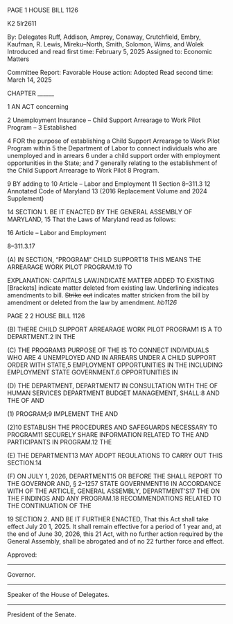 PAGE 1
HOUSE BILL 1126

K2 5lr2611

By: Delegates Ruff, Addison, Amprey, Conaway, Crutchfield, Embry, Kaufman,
R. Lewis, Mireku–North, Smith, Solomon, Wims, and Wolek
Introduced and read first time: February 5, 2025
Assigned to: Economic Matters

Committee Report: Favorable
House action: Adopted
Read second time: March 14, 2025

CHAPTER ______

1 AN ACT concerning

2 Unemployment Insurance – Child Support Arrearage to Work Pilot Program –
3 Established

4 FOR the purpose of establishing a Child Support Arrearage to Work Pilot Program within
5 the Department of Labor to connect individuals who are unemployed and in arrears
6 under a child support order with employment opportunities in the State; and
7 generally relating to the establishment of the Child Support Arrearage to Work Pilot
8 Program.

9 BY adding to
10 Article – Labor and Employment
11 Section 8–311.3
12 Annotated Code of Maryland
13 (2016 Replacement Volume and 2024 Supplement)

14 SECTION 1. BE IT ENACTED BY THE GENERAL ASSEMBLY OF MARYLAND,
15 That the Laws of Maryland read as follows:

16 Article – Labor and Employment

8–311.3.17

(A) IN SECTION, “PROGRAM” CHILD SUPPORT18 THIS MEANS THE
ARREARAGE WORK PILOT PROGRAM.19 TO

EXPLANATION: CAPITALS LAW.INDICATE MATTER ADDED TO EXISTING
[Brackets] indicate matter deleted from existing law.
Underlining indicates amendments to bill.
~~Strike~~ ~~out~~ indicates matter stricken from the bill by amendment or deleted from the law by
amendment. *hb1126*

PAGE 2
2 HOUSE BILL 1126

(B) THERE CHILD SUPPORT ARREARAGE WORK PILOT PROGRAM1 IS A TO
DEPARTMENT.2 IN THE

(C) THE PROGRAM3 PURPOSE OF THE IS TO CONNECT INDIVIDUALS WHO ARE
4 UNEMPLOYED AND IN ARREARS UNDER A CHILD SUPPORT ORDER WITH
STATE,5 EMPLOYMENT OPPORTUNITIES IN THE INCLUDING EMPLOYMENT
STATE GOVERNMENT.6 OPPORTUNITIES IN

(D) THE DEPARTMENT, DEPARTMENT7 IN CONSULTATION WITH THE OF
HUMAN SERVICES DEPARTMENT BUDGET MANAGEMENT, SHALL:8 AND THE OF AND

(1) PROGRAM;9 IMPLEMENT THE AND

(2)10 ESTABLISH THE PROCEDURES AND SAFEGUARDS NECESSARY TO
PROGRAM11 SECURELY SHARE INFORMATION RELATED TO THE AND PARTICIPANTS IN
PROGRAM.12 THE

(E) THE DEPARTMENT13 MAY ADOPT REGULATIONS TO CARRY OUT THIS
SECTION.14

(F) ON JULY 1, 2026, DEPARTMENT15 OR BEFORE THE SHALL REPORT TO THE
GOVERNOR AND, § 2–1257 STATE GOVERNMENT16 IN ACCORDANCE WITH OF THE
ARTICLE, GENERAL ASSEMBLY, DEPARTMENT’S17 THE ON THE FINDINGS AND ANY
PROGRAM.18 RECOMMENDATIONS RELATED TO THE CONTINUATION OF THE

19 SECTION 2. AND BE IT FURTHER ENACTED, That this Act shall take effect July
20 1, 2025. It shall remain effective for a period of 1 year and, at the end of June 30, 2026, this
21 Act, with no further action required by the General Assembly, shall be abrogated and of no
22 further force and effect.

Approved:

________________________________________________________________________________
Governor.

________________________________________________________________________________
Speaker of the House of Delegates.

________________________________________________________________________________
President of the Senate.